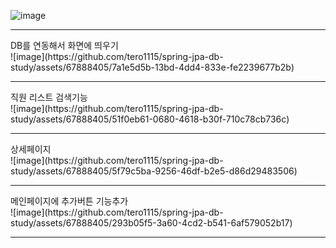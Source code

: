 ![image](https://github.com/tero1115/spring-jpa-db-study/assets/67888405/b893c289-9fef-4d6e-b49a-3cf95d24d568)
<hr>
DB를 연동해서 화면에 띄우기<br>
![image](https://github.com/tero1115/spring-jpa-db-study/assets/67888405/7a1e5d5b-13bd-4dd4-833e-fe2239677b2b)
<hr>
직원 리스트 검색기능<br>
![image](https://github.com/tero1115/spring-jpa-db-study/assets/67888405/51f0eb61-0680-4618-b30f-710c78cb736c)
<hr>
상세페이지<br>
![image](https://github.com/tero1115/spring-jpa-db-study/assets/67888405/5f79c5ba-9256-46df-b2e5-d86d29483506)
<hr>
메인페이지에 추가버튼 기능추가<br>
![image](https://github.com/tero1115/spring-jpa-db-study/assets/67888405/293b05f5-3a60-4cd2-b541-6af579052b17)
<hr>
